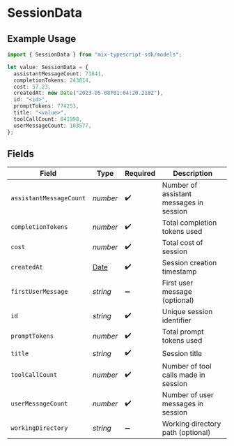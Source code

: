 # SessionData

## Example Usage

```typescript
import { SessionData } from "mix-typescript-sdk/models";

let value: SessionData = {
  assistantMessageCount: 73841,
  completionTokens: 243814,
  cost: 57.23,
  createdAt: new Date("2023-05-08T01:04:20.218Z"),
  id: "<id>",
  promptTokens: 774253,
  title: "<value>",
  toolCallCount: 841998,
  userMessageCount: 103577,
};
```

## Fields

| Field                                                                                         | Type                                                                                          | Required                                                                                      | Description                                                                                   |
| --------------------------------------------------------------------------------------------- | --------------------------------------------------------------------------------------------- | --------------------------------------------------------------------------------------------- | --------------------------------------------------------------------------------------------- |
| `assistantMessageCount`                                                                       | *number*                                                                                      | :heavy_check_mark:                                                                            | Number of assistant messages in session                                                       |
| `completionTokens`                                                                            | *number*                                                                                      | :heavy_check_mark:                                                                            | Total completion tokens used                                                                  |
| `cost`                                                                                        | *number*                                                                                      | :heavy_check_mark:                                                                            | Total cost of session                                                                         |
| `createdAt`                                                                                   | [Date](https://developer.mozilla.org/en-US/docs/Web/JavaScript/Reference/Global_Objects/Date) | :heavy_check_mark:                                                                            | Session creation timestamp                                                                    |
| `firstUserMessage`                                                                            | *string*                                                                                      | :heavy_minus_sign:                                                                            | First user message (optional)                                                                 |
| `id`                                                                                          | *string*                                                                                      | :heavy_check_mark:                                                                            | Unique session identifier                                                                     |
| `promptTokens`                                                                                | *number*                                                                                      | :heavy_check_mark:                                                                            | Total prompt tokens used                                                                      |
| `title`                                                                                       | *string*                                                                                      | :heavy_check_mark:                                                                            | Session title                                                                                 |
| `toolCallCount`                                                                               | *number*                                                                                      | :heavy_check_mark:                                                                            | Number of tool calls made in session                                                          |
| `userMessageCount`                                                                            | *number*                                                                                      | :heavy_check_mark:                                                                            | Number of user messages in session                                                            |
| `workingDirectory`                                                                            | *string*                                                                                      | :heavy_minus_sign:                                                                            | Working directory path (optional)                                                             |
